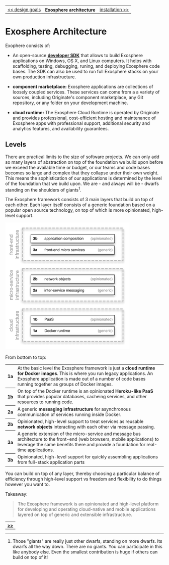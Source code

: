 <table>
  <tr>
    <td><a href="01_design_goals.md">&lt;&lt; design goals</a></td>
    <th>Exosphere architecture</th>
    <td><a href="03_installation.md">installation &gt;&gt;</a></td>
  </tr>
</table>


# Exosphere Architecture

Exophere consists of:

* An open-source __[developer SDK](https://github.com/Originate/exosphere-sdk)__
  that allows to build Exosphere applications on Windows, OS X, and Linux computers.
  It helps with scaffolding, testing, debugging, runing, and deploying Exosphere code bases.
  The SDK can also be used to run full Exosphere stacks
  on your own production infrastructure.

* __component marketplace:__
  Exosphere applications are collections of loosely coupled services.
  These services can come from a a variety of sources,
  including Originate's component marketplace,
  any Git repository,
  or any folder on your development machine.

* __cloud runtime:__
  The Exosphere Cloud Runtime is operated by Originate
  and provides professional, cost-efficient hosting and maintenance of Exosphere apps
  with professional support, additional security and analytics features,
  and availability guarantees.


## Levels

There are practical limits to the size of software projects.
We can only add so many layers of abstraction
on top of the foundation we build upon
before we exceed the available time or budget,
or our teams and code bases becomes so large and complex
that they collapse under their own weight.
This means the sophistication of our applications
is determined by the
level of the foundation that we build upon.
We are - and always will be -
dwarfs standing on the shoulders of giants<sup>1</sup>.

The Exosphere framework consists of 3 main layers that build on top of each other.
Each layer itself consists of a generic foundation based on a popular open source technology,
on top of which is more opinionated, high-level support.

<img src="02_layers.png" width="395" height="401" alt="architecture layers">

From bottom to top:

<table>
  <tr>
    <th>1a</th>
    <td>
      At the basic level the Exosphere framework is just a <b>cloud runtime for Docker images</b>.
      This is where you run legacy applications.
      An Exosphere application is made out of a number of code bases running together
      as groups of Docker images.
    </td>
  </tr>
  <tr>
    <th>1b</th>
    <td>
      On top of the Docker runtime is an opinionated <b>Heroku-like PaaS</b>
      that provides popular databases, cacheing services,
      and other resources to running code.
    </td>
  </tr>
  <tr>
    <th>2a</th>
    <td>
      A generic <b>messaging infrastructure</b> for asynchronous communication
      of services running inside Docker.
    </td>
  </tr>
  <tr>
    <th>2b</th>
    <td>
      Opinionated, high-level support to treat services as reusable <b>network objects</b>
      interacting with each other via message passing.
    </td>
  </tr>
  <tr>
    <th>3a</th>
    <td>
      A generic extension of the micro-service and message bus architecture
      to the front-end
      (web browsers, mobile applications) to leverage the same benefits there
      and provide a foundation for real-time applications.
    </td>
  </tr>
  <tr>
    <th>3b</th>
    <td>
      Opinionated, high-level support for quickly assembling
      applications from full-stack application parts
    </td>
  </tr>
</table>

You can build on top of any layer,
thereby choosing a particular balance
of efficiency through high-level support
vs freedom and flexibility to do things however you want to.

Takeaway:
> The Exosphere framework is an opinionated and high-level platform for developing and operating cloud-native and mobile applications
> layered on top of generic and extensible infrastructure.


<table>
  <tr>
    <td><a href="03_installation.md"><b>&gt;&gt;</b></td>
  </tr>
</table>


<hr>

<ol>
  <li>
    Those "giants" are really just other dwarfs, standing on more dwarfs.
    Its dwarfs all the way down. There are no giants.
    You can participate in this like anybody else.
    Even the smallest contribution is huge
    if others can build on top of it!
  </li>
</ol>
